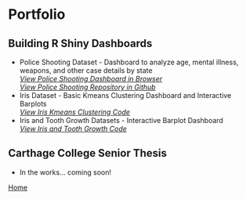 # Portfolio

## Building R Shiny Dashboards  
* Police Shooting Dataset - Dashboard to analyze age, mental illness, weapons, and other case details by state  
*[View Police Shooting Dashboard in Browser](https://baileywellen.shinyapps.io/Fatal_Police_Shootings/?_ga=2.164341372.2143015157.1595203220-1809340919.1595203220)*  
*[View Police Shooting Repository in Github](https://github.com/baileywellen/Learning-RShiny/blob/master/police_shootings.R)*
* Iris Dataset - Basic Kmeans Clustering Dashboard and Interactive Barplots  
*[View Iris Kmeans Clustering Code](https://github.com/baileywellen/Learning-RShiny/blob/master/iris_kmeans_clustering.R)*  
* Iris and Tooth Growth Datasets - Interactive Barplot Dashboard  
*[View Iris and Tooth Growth Code](https://github.com/baileywellen/Learning-RShiny/blob/master/iris_and_toothgrowth.R)* 

## Carthage College Senior Thesis 
* In the works... coming soon!

[Home](index.md)

